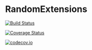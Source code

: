 # RandomExtensions

[![Build Status](https://travis-ci.org/rfourquet/RandomExtensions.jl.svg?branch=master)](https://travis-ci.org/rfourquet/RandomExtensions.jl)

[![Coverage Status](https://coveralls.io/repos/rfourquet/RandomExtensions.jl/badge.svg?branch=master&service=github)](https://coveralls.io/github/rfourquet/RandomExtensions.jl?branch=master)

[![codecov.io](http://codecov.io/github/rfourquet/RandomExtensions.jl/coverage.svg?branch=master)](http://codecov.io/github/rfourquet/RandomExtensions.jl?branch=master)
